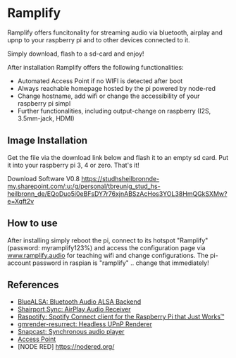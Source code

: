 # Ramplify

Ramplify offers funcitonality for streaming audio via bluetooth, airplay and upnp to your raspberry pi and to other devices connected to it.

Simply download, flash to a sd-card and enjoy!

After installation Ramplify offers the following functionalities:
- Automated Access Point if no WIFI is detected after boot
- Always reachable homepage hosted by the pi powered by node-red
- Change hostname, add wifi or change the accessibility of your raspberry pi simpl
- Further functionalities, including output-change on raspberry (I2S, 3.5mm-jack, HDMI)

## Image Installation

Get the file via the download link below and flash it to an empty sd card. Put it into your raspberry pi 3, 4 or zero. That's it!

Download Software V0.8
https://studhsheilbronnde-my.sharepoint.com/:u:/g/personal/tbreunig_stud_hs-heilbronn_de/EQoDuo5i0eBFsDY7r76xjnABSzAcHos3YOL38HmQGkSXMw?e=Xqft2v

## How to use

After installing simply reboot the pi, connect to its hotspot "Ramplify" (password: myramplify123%) and access the configuration page via www.ramplify.audio for teaching wifi and change configurations. The pi-account password in raspian is "ramplify" .. change that immediately!

## References

- [BlueALSA: Bluetooth Audio ALSA Backend](https://github.com/Arkq/bluez-alsa)
- [Shairport Sync: AirPlay Audio Receiver](https://github.com/mikebrady/shairport-sync)
- [Raspotify: Spotify Connect client for the Raspberry Pi that Just Works™](https://github.com/dtcooper/raspotify)
- [gmrender-resurrect: Headless UPnP Renderer](http://github.com/hzeller/gmrender-resurrect)
- [Snapcast: Synchronous audio player](https://github.com/badaix/snapcast)
- [Access Point](https://gist.github.com/ajfisher/a84889e64565d7a74888)
- [NODE RED] https://nodered.org/
